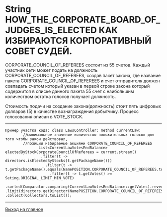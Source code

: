 # String HOW_THE_CORPORATE_BOARD_OF_JUDGES_IS_ELECTED КАК ИЗБИРАЮТСЯ КОРПОРАТИВНЫЙ СОВЕТ СУДЕЙ.

CORPORATE_COUNCIL_OF_REFEREES состоит из 55 счетов.
Каждый участник сети может подать на должность CORPORATE_COUNCIL_OF_REFEREES,
создав пакет закона, где название пакета CORPORATE_COUNCIL_OF_REFEREES и счет отправителя должен совпадать
счетом который указан в первой строке закона который содержится в списке данного пакета
55 счет с наибольшим количеством остатка голосов получает должность.

Стоимость подачи на создание закона(должность) стоит пять цифровых долларов (5) в качестве вознаграждения добытчику.
Процесс голосования описан в VOTE_STOCK.

----

    Пример участка кода: class LawsController: method currentLaw: 
            //минимальное значение количество положительных голосов для того чтобы закон действовал,
            //позиции избираемые акциями CORPORATE_COUNCIL_OF_REFEREES
                   List<CurrentLawVotesEndBalance> electedByStockCorporateCouncilOfReferees = current.stream()
                    .filter(t -> directors.isElectedByStocks(t.getPackageName()))
                      .filter(t -> t.getPackageName().equals(NamePOSITION.CORPORATE_COUNCIL_OF_REFEREES.toString()))
                        .filter(t -> t.getVotes() >= Seting.ORIGINAL_LIMIT_MIN_VOTE)
                          .sorted(Comparator.comparing(CurrentLawVotesEndBalance::getVotes).reversed())
    .limit(directors.getDirector(NamePOSITION.CORPORATE_COUNCIL_OF_REFEREES.toString()).getCount())
    .collect(Collectors.toList());

----

[Выход на главное](../readme.md)